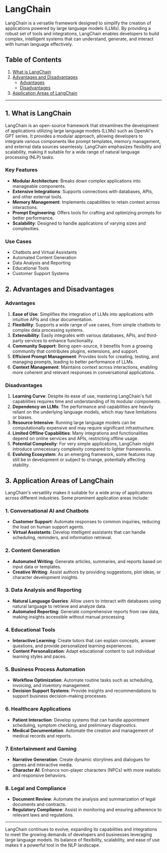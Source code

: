 # LangChain

LangChain is a versatile framework designed to simplify the creation of applications powered by large language models (LLMs). By providing a robust set of tools and integrations, LangChain enables developers to build complex, intelligent systems that can understand, generate, and interact with human language effectively.

## Table of Contents

1. [What is LangChain](#what-is-langchain)
2. [Advantages and Disadvantages](#advantages-and-disadvantages)
   - [Advantages](#advantages)
   - [Disadvantages](#disadvantages)
3. [Application Areas of LangChain](#application-areas-of-langchain)

---

## 1. What is LangChain

LangChain is an open-source framework that streamlines the development of applications utilizing large language models (LLMs) such as OpenAI's GPT series. It provides a modular approach, allowing developers to integrate various components like prompt templates, memory management, and external data sources seamlessly. LangChain emphasizes flexibility and scalability, making it suitable for a wide range of natural language processing (NLP) tasks.

### Key Features

- **Modular Architecture**: Breaks down complex applications into manageable components.
- **Extensive Integrations**: Supports connections with databases, APIs, and other external tools.
- **Memory Management**: Implements capabilities to retain context across interactions.
- **Prompt Engineering**: Offers tools for crafting and optimizing prompts for better performance.
- **Scalability**: Designed to handle applications of varying sizes and complexities.

### Use Cases

- Chatbots and Virtual Assistants
- Automated Content Generation
- Data Analysis and Reporting
- Educational Tools
- Customer Support Systems

## 2. Advantages and Disadvantages

### Advantages

1. **Ease of Use**: Simplifies the integration of LLMs into applications with intuitive APIs and clear documentation.
2. **Flexibility**: Supports a wide range of use cases, from simple chatbots to complex data processing systems.
3. **Extensibility**: Easily integrates with various databases, APIs, and third-party services to enhance functionality.
4. **Community Support**: Being open-source, it benefits from a growing community that contributes plugins, extensions, and support.
5. **Efficient Prompt Management**: Provides tools for creating, testing, and managing prompts, leading to better performance of LLMs.
6. **Context Management**: Maintains context across interactions, enabling more coherent and relevant responses in conversational applications.

### Disadvantages

1. **Learning Curve**: Despite its ease of use, mastering LangChain's full capabilities requires time and understanding of its modular components.
2. **Dependency on LLMs**: The performance and capabilities are heavily reliant on the underlying language models, which may have limitations or biases.
3. **Resource Intensive**: Running large language models can be computationally expensive and may require significant infrastructure.
4. **Limited Offline Capabilities**: Many integrations and functionalities depend on online services and APIs, restricting offline usage.
5. **Potential Complexity**: For very simple applications, LangChain might introduce unnecessary complexity compared to lighter frameworks.
6. **Evolving Ecosystem**: As an emerging framework, some features may still be in development or subject to change, potentially affecting stability.

## 3. Application Areas of LangChain

LangChain's versatility makes it suitable for a wide array of applications across different industries. Some prominent application areas include:

### 1. **Conversational AI and Chatbots**

- **Customer Support**: Automate responses to common inquiries, reducing the load on human support agents.
- **Virtual Assistants**: Develop intelligent assistants that can handle scheduling, reminders, and information retrieval.

### 2. **Content Generation**

- **Automated Writing**: Generate articles, summaries, and reports based on input data or templates.
- **Creative Writing**: Assist authors by providing suggestions, plot ideas, or character development insights.

### 3. **Data Analysis and Reporting**

- **Natural Language Queries**: Allow users to interact with databases using natural language to retrieve and analyze data.
- **Automated Reporting**: Generate comprehensive reports from raw data, making insights accessible without manual processing.

### 4. **Educational Tools**

- **Interactive Learning**: Create tutors that can explain concepts, answer questions, and provide personalized learning experiences.
- **Content Personalization**: Adapt educational content to suit individual learning styles and paces.

### 5. **Business Process Automation**

- **Workflow Optimization**: Automate routine tasks such as scheduling, invoicing, and inventory management.
- **Decision Support Systems**: Provide insights and recommendations to support business decision-making processes.

### 6. **Healthcare Applications**

- **Patient Interaction**: Develop systems that can handle appointment scheduling, symptom checking, and preliminary diagnostics.
- **Medical Documentation**: Automate the creation and management of medical records and reports.

### 7. **Entertainment and Gaming**

- **Narrative Generation**: Create dynamic storylines and dialogues for games and interactive media.
- **Character AI**: Enhance non-player characters (NPCs) with more realistic and responsive behaviors.

### 8. **Legal and Compliance**

- **Document Review**: Automate the analysis and summarization of legal documents and contracts.
- **Regulatory Compliance**: Assist in monitoring and ensuring adherence to relevant laws and regulations.

---

LangChain continues to evolve, expanding its capabilities and integrations to meet the growing demands of developers and businesses leveraging large language models. Its balance of flexibility, scalability, and ease of use makes it a powerful tool in the NLP landscape.